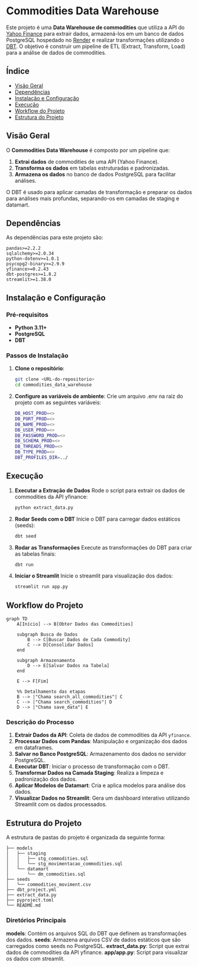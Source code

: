 # Commodities Data Warehouse

Este projeto é uma **Data Warehouse de commodities** que utiliza a API do [Yahoo Finance](https://pypi.org/project/yfinance/) para extrair dados, armazená-los em um banco de dados PostgreSQL hospedado no [Render](https://render.com/) e realizar transformações utilizando o [DBT](https://docs.getdbt.com/). O objetivo é construir um pipeline de ETL (Extract, Transform, Load) para a análise de dados de commodities.

## Índice

- [Visão Geral](#visão-geral)
- [Dependências](#dependências)
- [Instalação e Configuração](#instalação-e-configuração)
- [Execução](#execução)
- [Workflow do Projeto](#workflow-do-projeto)
- [Estrutura do Projeto](#estrutura-do-projeto)

## Visão Geral

O **Commodities Data Warehouse** é composto por um pipeline que:

1. **Extrai dados** de commodities de uma API (Yahoo Finance).
2. **Transforma os dados** em tabelas estruturadas e padronizadas.
3. **Armazena os dados** no banco de dados PostgreSQL para facilitar análises.

O DBT é usado para aplicar camadas de transformação e preparar os dados para análises mais profundas, separando-os em camadas de staging e datamart.

## Dependências

As dependências para este projeto são:

```plaintext
pandas>=2.2.2
sqlalchemy>=2.0.34
python-dotenv>=1.0.1
psycopg2-binary>=2.9.9
yfinance>=0.2.43
dbt-postgres>=1.8.2
streamlit>=1.38.0
```

## Instalação e Configuração

### Pré-requisitos

- **Python 3.11+**
- **PostgreSQL**
- **DBT**

### Passos de Instalação

1. **Clone o repositório**:

   ```bash
   git clone <URL-do-repositorio>
   cd commodities_data_warehouse
   ```

2. **Configure as variáveis de ambiente**:
Crie um arquivo .env na raiz do projeto com as seguintes variáveis:

    ```bash
    DB_HOST_PROD=<>
    DB_PORT_PROD=<>
    DB_NAME_PROD=<>
    DB_USER_PROD=<>
    DB_PASSWORD_PROD=<>
    DB_SCHEMA_PROD=<>
    DB_THREADS_PROD=<>
    DB_TYPE_PROD=<>
    DBT_PROFILES_DIR=../
    ```

## Execução

1. **Executar a Extração de Dados**
Rode o script para extrair os dados de commodities da API yfinance:

    ```bash
    python extract_data.py
    ```

2. **Rodar Seeds com o DBT**
Inicie o DBT para carregar dados estáticos (seeds):

    ```bash
    dbt seed
    ```

3. **Rodar as Transformações**
Execute as transformações do DBT para criar as tabelas finais:

    ```bash
    dbt run
    ```

4. **Iniciar o Streamlit**
Inicie o streamlit para visualização dos dados:

    ```bash
    streamlit run app.py
    ```

## Workflow do Projeto

```mermaid
graph TD
    A[Início] --> B[Obter Dados das Commodities]

    subgraph Busca de Dados
        B --> C[Buscar Dados de Cada Commodity]
        C --> D[Consolidar Dados]
    end

    subgraph Armazenamento
        D --> E[Salvar Dados na Tabela]
    end

    E --> F[Fim]

    %% Detalhamento das etapas
    B --> |"Chama search_all_commodities"| C
    C --> |"Chama search_commodities"| D
    D --> |"Chama save_data"| E
```

### Descrição do Processo

1. **Extrair Dados da API**: Coleta de dados de commodities da API ``yfinance``.
2. **Processar Dados com Pandas**: Manipulação e organização dos dados em dataframes.
3. **Salvar no Banco PostgreSQL**: Armazenamento dos dados no servidor PostgreSQL.
4. **Executar DBT**: Iniciar o processo de transformação com o DBT.
5. **Transformar Dados na Camada Staging**: Realiza a limpeza e padronização dos dados.
6. **Aplicar Modelos de Datamart**: Cria e aplica modelos para análise dos dados.
7. **Visualizar Dados no Streamlit**: Gera um dashboard interativo utilizando Streamlit com os dados processados.

## Estrutura do Projeto

A estrutura de pastas do projeto é organizada da seguinte forma:

```plaintext
├── models
│   ├── staging
│   │   ├── stg_commodities.sql
│   │   └── stg_movimentacao_commodities.sql
│   └── datamart
│       └── dm_commodities.sql
├── seeds
│   └── commodities_moviment.csv
├── dbt_project.yml
├── extract_data.py
├── pyproject.toml
└── README.md
```

### Diretórios Principais

**models**: Contém os arquivos SQL do DBT que definem as transformações dos dados.
**seeds**: Armazena arquivos CSV de dados estáticos que são carregados como seeds no PostgreSQL.
**extract_data.py**: Script que extrai dados de commodities da API yfinance.
**app/app.py**: Script para visualizar os dados com streamlit.
